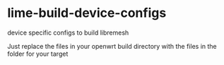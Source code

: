 # lime-build-device-configs
device specific configs to build libremesh

Just replace the files in your openwrt build directory with the files in the folder for your target
